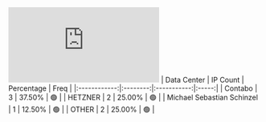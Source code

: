 ![Diagramm](https://github.com/111STAVR111/props/blob/main/Story/Decentralization/1/README.md)
| Data Center | IP Count | Percentage | Freq |
|:------------:|:--------:|:-----------:|:-----:|
| Contabo | 3 | 37.50% | 🟢 |
| HETZNER | 2 | 25.00% | 🟢 |
| Michael Sebastian Schinzel | 1 | 12.50% | 🟢 |
| OTHER | 2 | 25.00% | 🟢 |